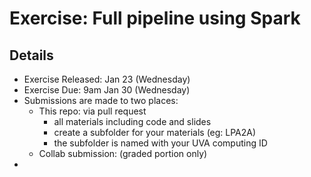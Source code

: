 # Exercise: Full pipeline using Spark

## Details
* Exercise Released: Jan 23 (Wednesday)
* Exercise Due: 9am Jan 30 (Wednesday)
* Submissions are made to two places:
  * This repo: via pull request 
    * all materials including code and slides
    * create a subfolder for your materials (eg: LPA2A)
    * the subfolder is named with your UVA computing ID
  * Collab submission: (graded portion only)
* 
